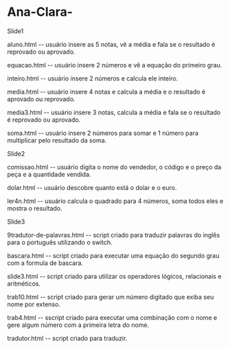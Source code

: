 # Ana-Clara-
Slide1

aluno.html -- usuário insere as 5 notas, vê a média e fala se o resultado é reprovado ou aprovado.

equacao.html --  usuário insere 2 números e vê a equação do primeiro grau.

inteiro.html -- usuário insere 2 números e calcula ele inteiro.

media.html --  usuário insere 4 notas e calcula a média e o resultado é aprovado ou reprovado.

media3.html -- usuário insere 3 notas, calcula a média e fala se o resultado é reprovado ou aprovado.

soma.html --  usuário insere 2 números para somar e 1 número para multiplicar pelo resultado da soma.

Slide2

comissao.html -- usuário digita o nome do vendedor, o código e o preço da peça e a quantidade vendida.

dolar.html -- usuário descobre quanto está o dolar e o euro.

ler4n.html -- usuário calcula o quadrado para 4 números, soma todos eles e mostra o resultado.

Slide3

9tradutor-de-palavras.html -- script criado para traduzir palavras do inglês para o português utilizando o switch.

bascara.html -- script criado para executar uma equação do segundo grau com a formula de bascara.

slide3.html -- script criado para utilizar os operadores lógicos, relacionais e aritméticos.

trab10.html -- script criado para gerar um número digitado que exiba seu nome por extenso.

trab4.html -- sscript criado para executar uma combinação com o nome e gere algum número com a primeira letra do nome.

tradutor.html -- script criado para traduzir.
